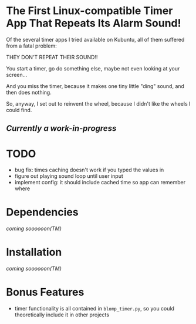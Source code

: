 # The First Linux-compatible Timer App That Repeats Its Alarm Sound!
Of the several timer apps I tried available on Kubuntu, all of them suffered from a fatal problem:

THEY DON'T REPEAT THEIR SOUND!!

You start a timer, go do something else, maybe not even looking at your screen...

And you miss the timer, because it makes one tiny little "ding" sound, and then does nothing.

So, anyway, I set out to reinvent the wheel, because I didn't like the wheels I could find.

*Currently a work-in-progress*
-------

# TODO
- bug fix: times caching doesn't work if you typed the values in
- figure out playing sound loop until user input
- implement config: it should include cached time so app can remember where 

# Dependencies
*coming soooooon(TM)*
# Installation
*coming soooooon(TM)*

# Bonus Features
- timer functionality is all contained in <code>blomp_timer.py</code>, so you could theoretically include it in other projects